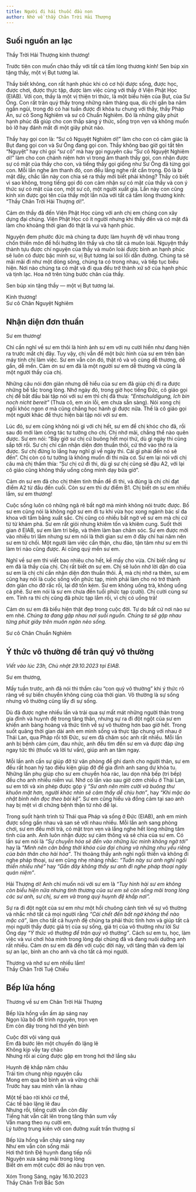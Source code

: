 ```yaml
---
title: Người đi hái thuốc đầu non
author: Nhớ về thầy Chân Trời Hải Thượng
---
```


## Suối nguồn an lạc

Thầy Trời Hải Thượng kính thương!

Trước tiên con muốn chào thầy với tất cả tấm lòng thương kính! Sen búp xin tặng thầy, một vị Bụt tương lai.

Thầy biết không, con rất hạnh phúc khi có cơ hội được sống, được học, được chơi, được thực tập, được làm việc cùng với thầy ở Viện Phật Học (EIAB). Với con, thầy là một vị thiện tri thức, là một biểu hiện của Bụt, của Sư Ông. Con rất trân quý thầy trong những năm tháng qua, dù chỉ gần ba năm ngắn ngủi, trong đó có hai tuần được đi khóa tu chung với thầy, thầy Pháp Ấn, sư cô Song Nghiêm và sư cô Chuẩn Nghiêm. Đó là những giây phút hạnh phúc đã giúp cho con thắp sáng ý thức, sống trọn vẹn và không muốn bỏ lỡ hay đánh mất đi một giây phút nào.

Thầy hay gọi con là: “Sư cô Nguyệt Nghiêm ơi!” làm cho con có cảm giác là Bụt đang gọi con và Sư Ông đang gọi con. Thầy không bao giờ gọi tắt tên “Nguyệt” hay chỉ gọi “sư cô” mà hay gọi nguyên câu “Sư cô Nguyệt Nghiêm ơi!” làm cho con chánh niệm hơn vì trong âm thanh thầy gọi, con nhận được sự có mặt của thầy cho con, và tiếng thầy gọi giống như Sư Ông đã từng gọi con. Mỗi lần nghe âm thanh đó, con đều lắng nghe rất cẩn trọng. Đó là bí mật đấy, chắc lần này con chia sẻ ra thầy mới biết phải không? Thầy có biết vì sao không, trong tiếng gọi đó con cảm nhận sự có mặt của thầy và con ý thức sự có mặt của con, một sư cô, một người xuất gia. Lần này con cũng kính xin được gọi tên của thầy một lần nữa với tất cả tấm lòng thương kính: “Thầy Chân Trời Hải Thượng ơi!”.

Cảm ơn thầy đã đến Viện Phật Học cùng với anh chị em chúng con xây dựng đại chúng. Viện Phật Học có ít người nhưng khi thầy đến và có mặt đã làm cho khoảng thời gian đó thật là vui và hạnh phúc.

Nguyện đem phước đức mà chúng ta được làm huynh đệ với nhau trong chốn thiền môn để hồi hướng lên thầy và cho tất cả muôn loài. Nguyện thầy thành tựu được chí nguyện của thầy và muôn loài được bình an hạnh phúc sẽ luôn có được bậc minh sư, vị Bụt tương lai soi lối dẫn đường. Chúng ta sẽ mãi mãi đi như một dòng sông, chúng ta có trong nhau, và tiếp tục biểu hiện. Nơi nào chúng ta có mặt và đi qua đều trở thành xứ sở của hạnh phúc và tịnh lạc. Hoa nở trên từng bước chân của thầy.

Sen búp xin tặng thầy — một vị Bụt tương lai.

<p class="signoff"><span class="signoff-lvl-1">Kính thương!</span><br/>
<span class="signoff-lvl-2 last-article-element">Sư cô Chân Nguyệt Nghiêm</span></p>

<div class="divider"></div>

## Nhận diện đơn thuần

Sư em thương!

Chỉ cần nghĩ về sư em thôi là hình ảnh sư em với nụ cười hiền như đang hiện ra trước mắt chị đây. Tuy vậy, chị vẫn để một bức hình của sư em trên bàn máy tính chị làm việc. Sư em vẫn còn đó, thật rõ và vô cùng dễ thương, dễ gần, dễ mến. Cảm ơn sư em đã là một người sư em dễ thương và cũng là một người thầy của chị.

Những câu nói đơn giản nhưng dễ hiểu của sư em đã giúp chị đi ra được những bế tắc trong lòng. Nhớ ngày đó, trong giờ học tiếng Đức, cô giáo gọi chị để bắt đầu bài tập nói với sư em thì chị đã thưa: *“Entschuldigung, Ich bin noch nicht bereit”* (Thưa cô, em xin lỗi, em chưa sẵn sàng). Nói xong chị ngồi khóc ngon ơ mà cũng chẳng học hành gì được nữa. Thế là cô giáo gọi một người khác để thực hiện bài tập nói với sư em.

Lúc đó, sư em cũng không nói gì với chị hết, sư em để chị khóc cho đã, rồi sau đó mới làm công tác tư tưởng cho chị. Chị nhớ mãi, chẳng thể nào quên được. Sư em nói: “Bây giờ sư chị cứ buông hết mọi thứ, dù gì ngày thi cũng sắp tới rồi. Sư chị chỉ cần nhận diện đơn thuần thôi, cứ thở vào thở ra là được. Sư chị đừng lo lắng hay nghĩ gì về ngày thi. Cái gì phải đến nó sẽ đến”. Chị còn có tư tưởng là không muốn đi thi nữa cơ. Sư em lại nói với chị câu mà chị thấm thía: “Sư chị cứ đi thi, dù gì sư chị cũng sẽ đậu A2, với lại cô giáo cũng không thấy uổng công mình dạy bữa giờ”.

Cảm ơn sư em đã cho chị thêm tinh thần để đi thi, và đúng là chị chỉ đạt điểm A2 từ đầu đến cuối. Còn sư em thì dư điểm B1. Chị biết ơn sư em nhiều lắm, sư em thương!

Cuộc sống luôn có những ngã rẽ bất ngờ mà mình không nói trước được. Bố sư em cũng nói là không ngờ sư em đi tu khi vừa học xong ngành bác sĩ đa khoa với tấm bằng xuất sắc. Chị cũng có nhiều bất ngờ về sư em mà chị cứ từ từ khám phá. Sư em rất giỏi nhưng khiêm tốn và khiêm cung. Suốt thời gian ở EIAB, sư em làm tri bếp, và thêm làm ban chăm sóc. Sư em được mời vào nhiều tri lắm nhưng sư em nói là thời gian sư em ở đây chỉ hai năm nên sư em từ chối. Một người làm việc cẩn thận, chu đáo, tận tâm như sư em thì làm tri nào cũng được. Ai cũng quý mến sư em.

Nghĩ về sư em thì viết bao nhiêu cho hết, kể mấy cho vừa. Chỉ biết rằng sư em đã là thầy của chị. Chị rất biết ơn sư em. Chị sẽ luôn nhớ lời dặn dò của sư em là chị chỉ cần nhận diện đơn thuần thôi. À, mà chị nhớ ra thêm, sư em cũng hay nói là cuộc sống vốn phức tạp, mình phải làm cho nó trở thành đơn giản cho đỡ rắc rối, lại đỡ tốn kém. Sư em không uống trà, không uống cà phê. Sư em nói là sư em chưa đến tuổi phức tạp (cười). Chị cười cùng sư em. Tính ra thì chị cũng đã phức tạp lắm rồi, vì chị có uống trà!

Cảm ơn sư em đã biểu hiện thật đẹp trong cuộc đời. Tự do bất cứ nơi nào sư em nhé. *Chúng ta đang gặp nhau nơi suối nguồn. Chúng ta sẽ gặp nhau từng phút giây trên muôn ngàn nẻo sống.*

<p class="signoff"><span class="signoff-lvl-1 last-article-element">Sư cô Chân Chuẩn Nghiêm</span></p>

<div class="divider"></div>

## Ý thức vô thường để trân quý vô thường

*Viết vào lúc 23h, Chủ nhật 29.10.2023 tại EIAB.*

Sư em thương,

Mấy tuần trước, anh đã nói thì thầm câu “con quỷ vô thường” khi ý thức rõ ràng về sự biến chuyển không cùng của thời gian. Vô thường là sự sống nhưng vô thường cũng lấy đi sự sống.

Dù đã được nghe nhiều lần và trải qua sự mất mát những người thân trong gia đình và huynh đệ trong tăng thân, nhưng sự ra đi đột ngột của sư em khiến anh bàng hoàng và thức tỉnh về sự vô thường hơn bao giờ hết. Trong suốt quãng thời gian dài anh em mình sống và thực tập chung với nhau ở Thái Lan, qua Pháp rồi tới Đức, sư em đã chăm sóc anh rất nhiều. Mỗi lần anh bị bệnh cảm cúm, đau nhức, anh đều tìm đến sư em và được đáp ứng ngay tức thì (thuốc và lời tư vấn), giúp anh an tâm ngay.

Mỗi lần anh cần sự giúp đỡ từ văn phòng để ghi danh cho người thân, sư em đều rất hoan hỷ tạo điều kiện giúp đỡ để gia đình anh sang dự khóa tu. Những lần phụ giúp cho sư em chuyển hóa rác, lau dọn nhà bếp (tri bếp) đều cho anh nhiều niềm vui. Nhớ có lần vào sau giờ cơm chiều ở Thái Lan, sư em tới và xin phép được góp ý *“Sư anh nên mỉm cười và buông thư khuôn mặt hơn, người khác nhìn sẽ cảm thấy dễ chịu hơn”*, hay *“Khi mặc áo nhật bình nên đọc theo bài kệ”.* Sư em cũng hiểu và đồng cảm tại sao anh hay bị mệt vì di chứng bệnh thận từ nhỏ để lại.

Trong suốt hành trình từ Thái qua Pháp và sống ở Đức (EIAB), anh em mình được sống gần nhau và san sẻ với nhau nhiều. Mỗi lần anh sang phòng chơi, sư em đều mời trà, có mặt trọn vẹn và lắng nghe hết lòng những tâm tình của anh. Anh luôn nhận được sự cảm thông và sẻ chia của sư em. Có lần sư em nói là *“Sự chuyển hóa sẽ đến vào những lúc mình không ngờ tới”* hay là *“Mình nên cân bằng thời khóa của đại chúng và những nhu yếu riêng của bản thân cho hài hòa”*. Thi thoảng thấy anh nghỉ ngồi thiền và không đi nghe pháp thoại, sư em cũng nhẹ nhàng nhắc: *“Tuần này sư anh nghỉ ngồi thiền nhiều nhé”* hay *“Gần đây không thấy sư anh đi nghe pháp thoại ngày quán niệm”*.

Hải Thượng ơi! Anh chỉ muốn nói với sư em là *“Tuy hình hài sư em không còn biểu hiện nữa nhưng tình thương của sư em sẽ còn sống mãi trong lòng các sư anh, sư chị, sư em và trong quý huynh đệ khắp nơi”.*

Sự ra đi đột ngột của sư em như một hồi chuông cảnh tỉnh về sự vô thường và nhắc nhở tất cả mọi người rằng *“Cái chết đến bất ngờ không thể nào mặc cả”*, làm cho tất cả huynh đệ chúng ta phải thức tỉnh hơn và giúp tất cả mọi người thấy được giá trị của sự sống, giá trị của vô thường như lời Sư Ông dạy *“Ý thức vô thường để trân quý vô thường”*. Cách sư em tu, học, làm việc và vui chơi hòa mình trong lòng đại chúng đã và đang nuôi dưỡng anh rất nhiều. Cảm ơn sư em đã đến với cuộc đời này, với tăng thân và đem lại sự an lạc, bình an cho anh và cho tất cả mọi người.

<p class="signoff"><span class="signoff-lvl-1">Thương và nhớ sư em nhiều lắm!</span><br/>
<span class="signoff-lvl-2 last-article-element">Thầy Chân Trời Tuệ Chiếu</span></p>

<div class="divider"></div>

## Bếp lửa hồng

Thương về sư em Chân Trời Hải Thượng

<div class="verse"><p>Bếp lửa hồng vẫn ấm áp sáng nay<br/>
Ngọn lửa bồ đề trinh nguyên, trọn vẹn<br/>
Em còn đây trong hơi thở yên bình</p>

<p>Cuộc đời vội vàng quá<br/>
Em đã bước lên một chuyến đò lặng lẽ<br/>
Không kịp vẫy tay chào<br/>
Nhưng rồi ai cũng được gặp em trong hơi thở lắng sâu</p>

<p>Huynh đệ khắp năm châu<br/>
Trái tim chung nhịp nguyện cầu<br/>
Mong em qua bờ bình an và vững chãi<br/>
Trước hay sau mình vẫn là nhau</p>

<p>Một tế bào rời khỏi cơ thể,<br/>
Các tế bào lặng lẽ đau<br/>
Nhưng rồi, tiếng cười vẫn còn đây<br/>
Tiếng hát vẫn cất lên trong tăng thân sum vầy<br/>
Vẫn mang theo nụ cười em,<br/>
Lý tưởng trung kiên với con đường xuất trần thượng sĩ</p>

<p>Bếp lửa hồng vẫn cháy sáng nay<br/>
Như em vẫn còn sống mãi<br/>
Hơi thở tình Đệ huynh đang tiếp nối<br/>
Nguyện xưa sáng mãi trong lòng<br/>
Biết ơn em một cuộc đời áo nâu trọn vẹn.</p>

<p class="signoff"><span class="signoff-lvl-1" style="font-style: normal;">Xóm Trong Sáng, ngày 16.10.2023</span><br/>
<span class="signoff-lvl-2">Thầy Chân Trời Bắc Sơn</span></p></div>